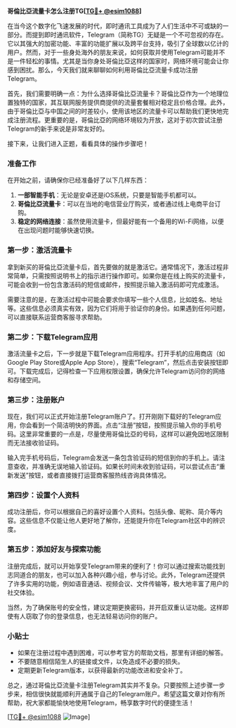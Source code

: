 **哥倫比亞流量卡怎么注册TG[[TG💪+ @esim1088](https://t.me/s/esim1088)]**

在当今这个数字化飞速发展的时代，即时通讯工具成为了人们生活中不可或缺的一部分。而提到即时通讯软件，Telegram（简称TG）无疑是一个不可忽视的存在。它以其强大的加密功能、丰富的功能扩展以及跨平台支持，吸引了全球数以亿计的用户。然而，对于一些身处海外的朋友来说，如何获取并使用Telegram可能并不是一件轻松的事情。尤其是当你身处哥倫比亞这样的国家时，网络环境可能会让你感到困扰。那么，今天我们就来聊聊如何利用哥倫比亞流量卡成功注册Telegram。

首先，我们需要明确一点：为什么选择哥倫比亞流量卡？哥倫比亞作为一个地理位置独特的国家，其互联网服务提供商提供的流量套餐相对稳定且价格合理。此外，由于哥倫比亞与中国之间的时差较小，使用该地区的流量卡可以帮助我们更快地完成注册流程。更重要的是，哥倫比亞的网络环境较为开放，这对于初次尝试注册Telegram的新手来说是非常友好的。

接下来，让我们进入正题，看看具体的操作步骤吧！

### 准备工作

在开始之前，请确保你已经准备好了以下几样东西：

1. **一部智能手机**：无论是安卓还是iOS系统，只要是智能手机都可以。
2. **哥倫比亞流量卡**：可以在当地的电信营业厅购买，或者通过线上电商平台订购。
3. **稳定的网络连接**：虽然使用流量卡，但最好能有一个备用的Wi-Fi网络，以便在出现问题时能够快速切换。

### 第一步：激活流量卡

拿到新买的哥倫比亞流量卡后，首先要做的就是激活它。通常情况下，激活过程非常简单，只需按照说明书上的指示进行操作即可。如果你是在线上购买的流量卡，可能会收到一份包含激活码的短信或邮件，按照提示输入激活码即可完成激活。

需要注意的是，在激活过程中可能会要求你填写一些个人信息，比如姓名、地址等。这些信息必须真实有效，因为它们将用于验证你的身份。如果遇到任何问题，可以直接联系运营商客服寻求帮助。

### 第二步：下载Telegram应用

激活流量卡之后，下一步就是下载Telegram应用程序。打开手机的应用商店（如Google Play Store或Apple App Store），搜索“Telegram”，然后点击安装按钮即可。下载完成后，记得检查一下应用权限设置，确保允许Telegram访问你的网络和存储空间。

### 第三步：注册账户

现在，我们可以正式开始注册Telegram账户了。打开刚刚下载好的Telegram应用，你会看到一个简洁明快的界面。点击“注册”按钮，按照提示输入你的手机号码。这里非常重要的一点是，尽量使用哥倫比亞的号码，这样可以避免因地区限制而无法接收验证码。

输入完手机号码后，Telegram会发送一条包含验证码的短信到你的手机上。请注意查收，并准确无误地输入验证码。如果长时间未收到验证码，可以尝试点击“重新发送”按钮，或者直接拨打运营商客服热线咨询具体情况。

### 第四步：设置个人资料

成功注册后，你可以根据自己的喜好设置个人资料。包括头像、昵称、简介等内容。这些信息不仅能让他人更好地了解你，还能提升你在Telegram社区中的辨识度。

### 第五步：添加好友与探索功能

注册完成后，就可以开始享受Telegram带来的便利了！你可以通过搜索功能找到志同道合的朋友，也可以加入各种兴趣小组，参与讨论。此外，Telegram还提供了许多实用的功能，例如语音通话、视频会议、文件传输等，极大地丰富了用户的社交体验。

当然，为了确保账号的安全性，建议定期更换密码，并开启双重认证功能。这样即使有人窃取了你的登录信息，也无法轻易访问你的账户。

### 小贴士

- 如果在注册过程中遇到困难，可以参考官方的帮助文档，那里有详细的解答。
- 不要随意相信陌生人的链接或文件，以免造成不必要的损失。
- 定期更新Telegram版本，以获得最新的功能改进和安全补丁。

总之，通过哥倫比亞流量卡注册Telegram其实并不复杂。只要按照上述步骤一步步来，相信很快就能顺利开通属于自己的Telegram账户。希望这篇文章对你有所帮助，祝大家都能愉快地使用Telegram，畅享数字时代的便捷生活！

[[TG💪+ @esim1088](https://t.me/s/esim1088) ![Image](https://i.postimg.cc/4NQfJmqS/Snipaste-2025-05-13-00-14-12.png)]